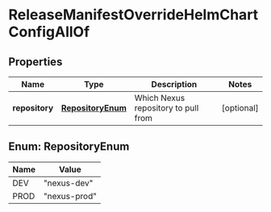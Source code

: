 

# ReleaseManifestOverrideHelmChartConfigAllOf


## Properties

Name | Type | Description | Notes
------------ | ------------- | ------------- | -------------
**repository** | [**RepositoryEnum**](#RepositoryEnum) | Which Nexus repository to pull from |  [optional]



## Enum: RepositoryEnum

Name | Value
---- | -----
DEV | &quot;nexus-dev&quot;
PROD | &quot;nexus-prod&quot;



